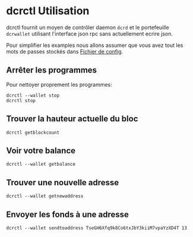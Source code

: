 # **<i class="fa fa-hdd-o"></i> dcrctl Utilisation**

dcrctl fournit un moyen de contrôler daemon `dcrd` et le portefeuille
`dcrwallet` utilisant l'interface json rpc sans actuellement ecrire json.

Pour simplifier les examples nous allons assumer que vous avez tout les mots de passes stockés dans [Fichier de config](/advanced/storing-login-details.md).

## <i class="fa fa-power-off"></i> Arrêter les programmes

Pour nettoyer proprement les programmes:

```no-highlight
dcrctl --wallet stop
dcrctl stop
```

## <i class="fa fa-arrow-up"></i> Trouver la hauteur actuelle du bloc

```no-highlight
dcrctl getblockcount
```

## <i class="fa fa-dollar"></i> Voir votre balance

```no-highlight
dcrctl --wallet getbalance
```

## <i class="fa fa-inbox"></i> Trouver une nouvelle adresse

```no-highlight
dcrctl --wallet getnewaddress
```

## <i class="fa fa-rocket"></i> Envoyer les fonds à une adresse

```
dcrctl --wallet sendtoaddress TseGH6Xfq9k8Co6txJbY3kiiM7vpaYzXD4T 13
```

